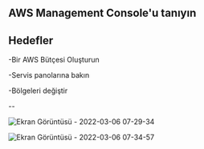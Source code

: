 AWS Management Console'u tanıyın
--

Hedefler
--

-Bir AWS Bütçesi Oluşturun

-Servis panolarına bakın

-Bölgeleri değiştir

--

![Ekran Görüntüsü - 2022-03-06 07-29-34](https://user-images.githubusercontent.com/68228757/156909373-107e6428-5410-4031-a1f2-99f180a49f1a.png)

![Ekran Görüntüsü - 2022-03-06 07-34-57](https://user-images.githubusercontent.com/68228757/156909387-d13121e7-7cb0-4c56-a8ec-c56d817723d0.png)

